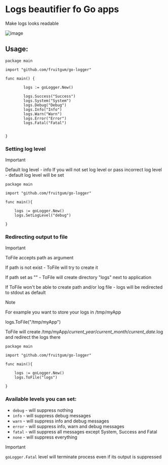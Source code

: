 # Logs beautifier fo Go apps

Make logs looks readable

![image](https://github.com/fruitgum/go-logger/assets/31319804/cbe8ff0e-8380-44bd-af52-24a181886a98)



## Usage:

```
package main

import "github.com/fruitgum/go-logger"

func main() {

    	logs := goLogger.New()

        logs.Success("Success")
        logs.System("System")
        logs.Debug("Debug")
        logs.Info("Info")
        logs.Warn("Warn")
        logs.Error("Error")
        logs.Fatal("Fatal")
    

}

```

### Setting log level

> [!IMPORTANT]
> Default log level - info
> If you will not set log level or pass incorrect log level - default log level will be set

```
package main

import "github.com/fruitgum/go-logger"

func main(){

    logs := goLogger.New()
    logs.SetLogLevel("debug")
    
}
```

### Redirecting output to file

> [!IMPORTANT]
> ToFile accepts path as argument
> 
> If path is not exist - ToFile will try to create it
> 
> If path set as "" - ToFile will create directory "logs" next to application
> 
> If ToFile won't be able to create path and/or log file - logs will be redirected to stdout as default


> [!NOTE]
> For example you want to store your logs in /tmp/myApp
> 
> logs.ToFile("/tmp/myApp")
> 
> ToFile will create /tmp/myApp/*current_year*/*current_month*/*current_date*.log and redirect the logs there


```
package main

import "github.com/fruitgum/go-logger"

func main(){

    logs := goLogger.New()
    logs.ToFile("logs")
    
}
```

### Available levels you can set:
* `debug` - will suppress nothing
* `info` - will suppress debug messages
* `warn` - will suppress info and debug messages
* `error` - will suppress info, warn and debug messages
* `fatal` - will suppress all messages except System, Success and Fatal
* `none` - will suppress everything

> [!IMPORTANT]
> `goLogger.Fatal` level will terminate process even if its output is suppressed  
